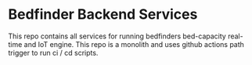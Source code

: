 # Bedfinder Backend Services

This repo contains all services for running bedfinders bed-capacity real-time and IoT engine.
This repo is a monolith and uses github actions path trigger to run ci / cd scripts.
